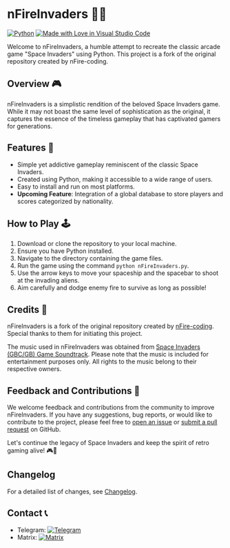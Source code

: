 # nFireInvaders 🚀🔥
[![Python](https://img.shields.io/badge/Python-coding-blue.svg)](https://www.python.org/)
[![Made with Love in Visual Studio Code](https://img.shields.io/badge/Made_with-Love-ff69b4.svg)](https://code.visualstudio.com/)


Welcome to nFireInvaders, a humble attempt to recreate the classic arcade game "Space Invaders" using Python. This project is a fork of the original repository created by nFire-coding.

## Overview 🎮

nFireInvaders is a simplistic rendition of the beloved Space Invaders game. While it may not boast the same level of sophistication as the original, it captures the essence of the timeless gameplay that has captivated gamers for generations.

## Features 🌟

- Simple yet addictive gameplay reminiscent of the classic Space Invaders.
- Created using Python, making it accessible to a wide range of users.
- Easy to install and run on most platforms.
- **Upcoming Feature**: Integration of a global database to store players and scores categorized by nationality.

## How to Play 🕹️

1. Download or clone the repository to your local machine.
2. Ensure you have Python installed.
3. Navigate to the directory containing the game files.
4. Run the game using the command `python nFireInvaders.py`.
5. Use the arrow keys to move your spaceship and the spacebar to shoot at the invading aliens.
6. Aim carefully and dodge enemy fire to survive as long as possible!

## Credits 🙌

nFireInvaders is a fork of the original repository created by [nFire-coding](https://github.com/nFire-coding/nFireInvaders). Special thanks to them for initiating this project.

The music used in nFireInvaders was obtained from [Space Invaders (GBC/GB) Game Soundtrack](https://downloads.khinsider.com/game-soundtracks/album/space-invaders-gbc-gb). Please note that the music is included for entertainment purposes only. All rights to the music belong to their respective owners.

## Feedback and Contributions 🚀

We welcome feedback and contributions from the community to improve nFireInvaders. If you have any suggestions, bug reports, or would like to contribute to the project, please feel free to [open an issue](https://github.com/LightYagami28/nFireInvaders/issues) or [submit a pull request](https://github.com/LightYagami28/nFireInvaders/pulls) on GitHub.

Let's continue the legacy of Space Invaders and keep the spirit of retro gaming alive! 🎮👾

## Changelog

For a detailed list of changes, see [Changelog](https://github.com/LightYagami28/nFireInvaders/changelog.md).

## Contact 📞

- Telegram: [![Telegram](https://img.shields.io/badge/Telegram-LightYagami28-blue.svg)](https://t.me/LightYagami28)
- Matrix: [![Matrix](https://img.shields.io/badge/Matrix-lightyagami28%3Amatrix.org-blueviolet.svg)](https://matrix.to/#/@lightyagami28:matrix.org)
